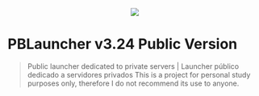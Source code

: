 <p align="center">
    <a href="https://github.com/codecorno/PBLauncher/tree/master/Loading">
        <img src="https://github.com/codecorno/PBLauncher/blob/master/Loading/ViperRed_intro_bg.bmp" />
    </a>
</p>

# PBLauncher v3.24 Public Version
> Public launcher dedicated to private servers | Launcher público dedicado a servidores privados
> This is a project for personal study purposes only, therefore I do not recommend its use to anyone.
